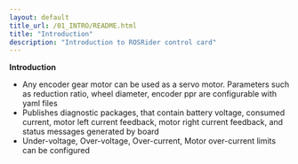 ```yaml
---
layout: default
title_url: /01_INTRO/README.html
title: "Introduction"
description: "Introduction to ROSRider control card"
---
```


**Introduction**

- Any encoder gear motor can be used as a servo motor. Parameters such as reduction ratio, wheel diameter, encoder ppr are configurable with yaml files
- Publishes diagnostic packages, that contain battery voltage, consumed current, motor left current feedback, motor right current feedback, and status messages generated by board
- Under-voltage, Over-voltage, Over-current, Motor over-current limits can be configured
